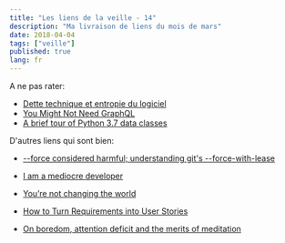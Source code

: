 ```yaml
---
title: "Les liens de la veille - 14"
description: "Ma livraison de liens du mois de mars"
date: 2018-04-04
tags: ["veille"]
published: true
lang: fr
---
```


A ne pas rater:
- [Dette technique et entropie du logiciel](https://www.youtube.com/watch?v=VKe9EE4MUxk)
- [You Might Not Need GraphQL](https://blog.runscope.com/posts/you-might-not-need-graphql)
- [A brief tour of Python 3.7 data classes](https://hackernoon.com/a-brief-tour-of-python-3-7-data-classes-22ee5e046517)

D'autres liens qui sont bien:
- [--force considered harmful; understanding git's --force-with-lease](https://developer.atlassian.com/blog/2015/04/force-with-lease/)

- [I am a mediocre developer](https://dev.to/sobolevn/i-am-a-mediocre-developer--30hn)

- [You’re not changing the world](https://m.signalvnoise.com/youre-not-changing-the-world-dc5906819e49)

- [How to Turn Requirements into User Stories](https://www.daedtech.com/how-to-turn-requirements-into-user-stories/)


- [On boredom, attention deficit and the merits of meditation](https://medium.com/@Vitolae/on-boredom-attention-deficit-and-the-merits-of-meditation-d2e929d076be)
